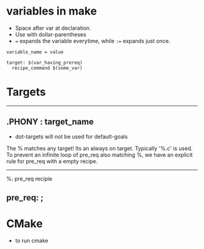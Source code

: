 # variables in make

* Space after var at declaration.
* Use with dollar-parentheses
* `=` expands the variable everytime, while `:=` expands just once.

```
variable_name = value

target: $(var_having_prereq)
  recipe_command $(some_var)

```

# Targets

----
.PHONY : target_name
----

* dot-targets will not be used for default-goals


The % matches any target! Its an always on target. Typically '%.c' is used.
To prevent an infinite loop of pre_req also matching %, we have an explicit
rule for pre_req with a empty recipe.

----
%: pre_req
    recipie

pre_req: ;
----


# CMake

* to run cmake

